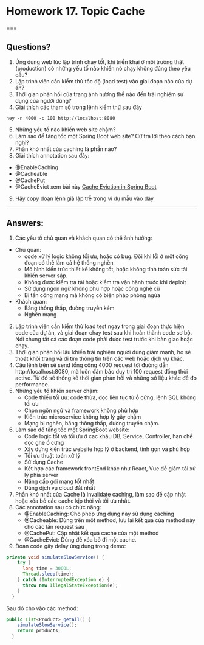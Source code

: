 # Homework 17. Topic Cache
===
## Questions?

1. Ứng dụng web lúc lập trình chạy tốt, khi triển khai ở môi trường thật (production) có những yếu tố nào khiến nó chạy không đúng theo yêu cầu?
2. Lập trình viên cần kiểm thử tốc độ (load test) vào giai đoạn nào của dự án?
3. Thời gian phản hồi của trang ảnh hưởng thế nào đến trải nghiệm sử dụng của người dùng?
4. Giải thích các tham số trong lệnh kiểm thử sau đây
```
hey -n 4000 -c 100 http://localhost:8080
```
5. Những yếu tố nào khiến web site chậm?
6. Làm sao để tăng tốc một Spring Boot web site? Cứ trả lời theo cách bạn nghĩ?
7. Phần khó nhất của caching là phần nào?
8. Giải thích annotation sau đây:
 - @EnableCaching
 - @Cacheable
 - @CachePut
 - @CacheEvict xem bài này [Cache Eviction in Spring Boot](https://www.baeldung.com/spring-boot-evict-cache)
9. Hãy copy đoạn lệnh giả lập trễ trong ví dụ mẫu vào đây
---
## Answers:
1. Các yếu tố chủ quan và khách quan có thể ảnh hưởng:
- Chủ quan:
    - code xử lý logic không tối ưu, hoặc có bug. Đôi khi lỗi ở một công đoạn có thể làm cả hệ thống nghẽn
    - Mô hình kiến trúc thiết kế không tốt, hoặc không tính toán sức tải khiến server sập.
    - Không được kiểm tra tải hoặc kiểm tra vận hành trước khi deploit
    - Sử dụng ngôn ngữ không phu hợp hoặc công nghệ cũ
    - Bị tấn công mạng mà không có biện pháp phòng ngừa
- Khách quan:
    - Băng thông thấp, đường truyền kém
    - Nghẽn mạng
2. Lập trình viên cần kiểm thử load test ngay trong giai đoạn thực hiện code của dự án, và giai đoạn chạy test sau khi hoàn thành code sơ bộ. Nói chung tất cả các đoạn code phải được test trước khi bàn giao hoặc chạy.
3. Thời gian phản hồi lâu khiến trải nghiệm người dùng giảm mạnh, họ sẽ thoát khỏi trang và đi tìm thông tin trên các web hoặc dịch vụ khác.
4. Câu lệnh trên sẽ send tổng cộng 4000 request tới đường dẫn http://localhost:8080, mà luôn đảm bảo duy trì 100 request đồng thời active. Từ đó sẽ thống kê thời gian phản hồi và những số liệu khác để đo performance.
5. Những yếu tố khiến server chậm:
    - Code thiếu tối ưu: code thừa, đọc liên tục từ ổ cứng, lệnh SQL không tối ưu
    - Chọn ngôn ngữ và framework không phù hợp
    - Kiến trúc microservice không hợp lý gây chậm
    - Mạng bị nghẽn, băng thông thấp, đường truyền chậm.
6. Làm sao để tăng tốc một SpringBoot website:
    - Code logic tốt và tối ưu ở cac khâu DB, Service, Controller, hạn chế đọc ghe ổ cứng
    - Xây dựng kiến trúc website hợp lý ở backend, tinh gọn và phù hợp
    - Tối ưu thuật toán xử lý
    - Sử dụng Cache
    - Kết hợp các framework frontEnd khác như React, Vue để giảm tải xử lý phía server
    - Nâng cấp gói mạng tốt nhất
    - Dùng dịch vụ cloud đắt nhất
7. Phần khó nhất của Cache là invalidate caching, làm sao để cập nhật hoặc xóa bỏ các cache kịp thời và tối ưu nhất.
8. Các annotation sau có chức năng:
    - @EnableCaching: Cho phép ứng dụng này sử dụng caching
    - @Cacheable: Dùng trên một method, lưu lại kết quả của method này cho các lần request sau
    - @CachePut: Cập nhật kết quả cache của một method
    - @CacheEvict: Dùng để xóa bỏ đi một cache.
9. Đoạn code gây delay ứng dụng trong demo:
```java
private void simulateSlowService() {
    try {
      long time = 3000L;
      Thread.sleep(time);
    } catch (InterruptedException e) {
      throw new IllegalStateException(e);
    }
  }
```
Sau đó cho vào các method:
```java
public List<Product> getAll() {
    simulateSlowService();
    return products;
  }
```